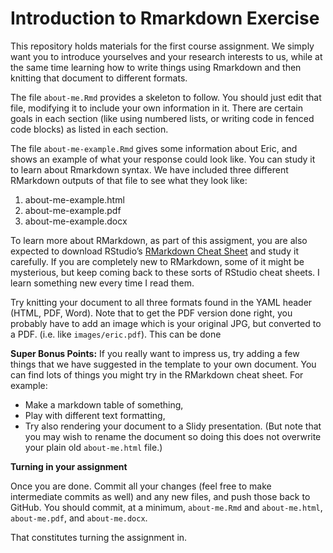 Introduction to Rmarkdown Exercise
================

This repository holds materials for the first course assignment. We
simply want you to introduce yourselves and your research interests to
us, while at the same time learning how to write things using Rmarkdown
and then knitting that document to different formats.

The file `about-me.Rmd` provides a skeleton to follow. You should just
edit that file, modifying it to include your own information in it.
There are certain goals in each section (like using numbered lists, or
writing code in fenced code blocks) as listed in each section.

The file `about-me-example.Rmd` gives some information about Eric, and
shows an example of what your response could look like. You can study it
to learn about Rmarkdown syntax. We have included three different
RMarkdown outputs of that file to see what they look like:

1.  about-me-example.html
2.  about-me-example.pdf
3.  about-me-example.docx

To learn more about RMarkdown, as part of this assigment, you are also
expected to download RStudio’s [RMarkdown Cheat
Sheet](https://github.com/rstudio/cheatsheets/raw/master/rmarkdown-2.0.pdf)
and study it carefully. If you are completely new to RMarkdown, some of
it might be mysterious, but keep coming back to these sorts of RStudio
cheat sheets. I learn something new every time I read them.

Try knitting your document to all three formats found in the YAML header
(HTML, PDF, Word). Note that to get the PDF version done right, you
probably have to add an image which is your original JPG, but converted
to a PDF. (i.e. like `images/eric.pdf`). This can be done

**Super Bonus Points:** If you really want to impress us, try adding a
few things that we have suggested in the template to your own document.
You can find lots of things you might try in the RMarkdown cheat sheet.
For example:

  - Make a markdown table of something,
  - Play with different text formatting,
  - Try also rendering your document to a Slidy presentation. (But note
    that you may wish to rename the document so doing this does not
    overwrite your plain old `about-me.html` file.)

**Turning in your assignment**

Once you are done. Commit all your changes (feel free to make
intermediate commits as well) and any new files, and push those back to
GitHub. You should commit, at a minimum, `about-me.Rmd` and
`about-me.html`, `about-me.pdf`, and `about-me.docx`.

That constitutes turning the assignment in.
